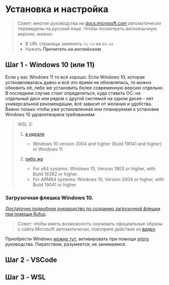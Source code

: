 # Установка и настройка

> Совет: многие руководства на [docs.microsoft.com](https://docs.microsoft.com/) автоматически переведены на русский язык. Чтобы посмотреть англоязычную версию, можно: 
> * В URL страницы заменить `ru-ru` на `en-us`
> * Нажать **Прочитать на английском**  

## Шаг 1 - Windows 10 (или 11)

Если у вас Windows 11 то всё хорошо. Если Windows 10, которая устанавливалась давно и всё это время не обновлялась, то можно обновить её, либо же установить более современную версию отдельно. В последнем случае стоит определиться, куда ставить ОС: на отдельный диск или рядом с другой системой на одном диске - нет универсальной рекомендации, всё зависит от желания и удобства. Важно только чтобы уже установленная или планируемая к установке Windows 10 удовлетворяла требованиям:

> WSL 2:
> 1. [в идеале](https://docs.microsoft.com/windows/wsl/install) 
>    * Windows 10 version 2004 and higher (Build 19041 and higher) or Windows 11
>
> 1. [либо же](https://docs.microsoft.com/windows/wsl/install-manual)
>    * For x64 systems: Windows 10, Version 1903 or higher, with Build 18362 or higher.
>    * For ARM64 systems: Windows 10, Version 2004 or higher, with Build 19041 or higher

<!-- > Совет: перезагрузите компьютер после выполнения двух команд из инструкции выше, чтобы `.msi`-пакет установился без проблем. Иначе вы можете воспользоваться [этой](https://github.com/microsoft/WSL/issues/5014#issuecomment-605243281) инструкцией, чтобы распаковать `.msi` и скопировать его содержимое в указанную папку. И вообще, если на этих этапах возникают проблемы, первым делом попробуйте перезагрузить компьютер. -->

### Загрузочная флешка Windows 10.

[Достаточно подробное руководство по созданию загрузочной флешки при помощи Rufus](https://remontka.pro/rufus-3-bootable-usb/).
> Совет: чтобы иметь возможность скачивать официальные образы с сайта Microsoft автоматически, повторите действия из [видео](https://www.youtube.com/watch?v=vmIFNUuLsKA).

Приобрести Windows [можно тут](https://www.microsoft.com/ru-ru/windowsforbusiness/how-to-buy), активировать при помощи [этого](https://support.microsoft.com/ru-ru/windows/%D0%B0%D0%BA%D1%82%D0%B8%D0%B2%D0%B0%D1%86%D0%B8%D1%8F-windows-c39005d4-95ee-b91e-b399-2820fda32227) руководства. Пиратством, разумеется, не занимаемся.

## Шаг 2 - VSCode

## Шаг 3 - WSL
